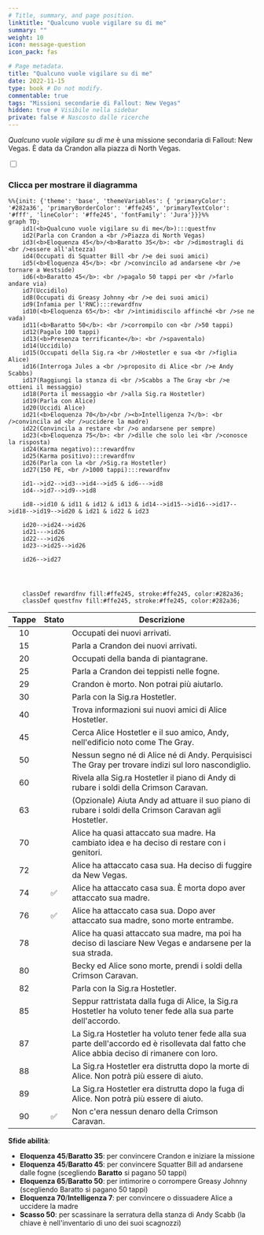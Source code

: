 ```yaml
---
# Title, summary, and page position.
linktitle: "Qualcuno vuole vigilare su di me"
summary: ""
weight: 10
icon: message-question
icon_pack: fas

# Page metadata.
title: "Qualcuno vuole vigilare su di me"
date: 2022-11-15
type: book # Do not modify.
commentable: true
tags: "Missioni secondarie di Fallout: New Vegas"
hidden: true # Visibile nella sidebar
private: false # Nascosto dalle ricerche
---
```


<div class="fnv">


*Qualcuno vuole vigilare su di me* è una missione secondaria di Fallout: New Vegas. È data da Crandon alla piazza di North Vegas.


<section class="chart-collapse">
<input type="checkbox" name="collapse2" id="handle2">
<h3 class="handle">
<label for="handle2">Clicca per mostrare il diagramma</label>
</h3>
<div class="content">

```mermaid
%%{init: {'theme': 'base', 'themeVariables': { 'primaryColor': '#282a36', 'primaryBorderColor': '#ffe245', 'primaryTextColor': '#fff', 'lineColor': '#ffe245', 'fontFamily': 'Jura'}}}%%
graph TD;
    id1(<b>Qualcuno vuole vigilare su di me</b>):::questfnv
    id2(Parla con Crandon a <br />Piazza di North Vegas)
    id3(<b>Eloquenza 45</b>/<b>Baratto 35</b>: <br />dimostragli di <br />essere all'altezza)
    id4(Occupati di Squatter Bill <br />e dei suoi amici)
    id5(<b>Eloquenza 45</b>: <br />convincilo ad andarsene <br />e tornare a Westside)
    id6(<b>Baratto 45</b>: <br />pagalo 50 tappi per <br />farlo andare via)
    id7(Uccidilo) 
    id8(Occupati di Greasy Johnny <br />e dei suoi amici)
    id9(Infamia per l'RNC):::rewardfnv
    id10(<b>Eloquenza 65</b>: <br />intimidiscilo affinché <br />se ne vada)
    id11(<b>Baratto 50</b>: <br />corrompilo con <br />50 tappi)
    id12(Pagalo 100 tappi)
    id13(<b>Presenza terrificante</b>: <br />spaventalo) 
    id14(Uccidilo)
    id15(Occupati della Sig.ra <br />Hostetler e sua <br />figlia Alice)
    id16(Interroga Jules a <br />proposito di Alice <br />e Andy Scabbs)
    id17(Raggiungi la stanza di <br />Scabbs a The Gray <br />e ottieni il messaggio)
    id18(Porta il messaggio <br />alla Sig.ra Hostetler)
    id19(Parla con Alice)
    id20(Uccidi Alice)
    id21(<b>Eloquenza 70</b>/<br /><b>Intelligenza 7</b>: <br />convincila ad <br />uccidere la madre)
    id22(Convincila a restare <br />o andarsene per sempre)
    id23(<b>Eloquenza 75</b>: <br />dille che solo lei <br />conosce la risposta)
    id24(Karma negativo):::rewardfnv
    id25(Karma positivo):::rewardfnv
    id26(Parla con la <br />Sig.ra Hostetler)
    id27(150 PE, <br />1000 tappi):::rewardfnv

    id1-->id2-->id3-->id4-->id5 & id6--->id8
    id4-->id7-->id9-->id8
    
    id8-->id10 & id11 & id12 & id13 & id14-->id15-->id16-->id17-->id18-->id19-->id20 & id21 & id22 & id23

    id20-->id24-->id26
    id21--->id26
    id22--->id26
    id23-->id25-->id26

    id26-->id27



    
    classDef rewardfnv fill:#ffe245, stroke:#ffe245, color:#282a36;
    classDef questfnv fill:#ffe245, stroke:#ffe245, color:#282a36;
```

</div>
</section>

| Tappe |       Stato        | Descrizione |
|:-----:|:------------------:| ----------- |
|                           10                          |            | Occupati dei nuovi arrivati.                                                                                                                                                |
|                           15                          |            | Parla a Crandon dei nuovi arrivati.                                                                                                                                         |
|                           20                          |            | Occupati della banda di piantagrane.                                                                                                                                        |
|                           25                          |            | Parla a Crandon dei teppisti nelle fogne.                                                                                                                                   |
|                           29                          |            | Crandon è morto. Non potrai più aiutarlo.                                                                                                                                   |
|                           30                          |            | Parla con la Sig.ra Hostetler.                                                                                                                                              |
|                           40                          |            | Trova informazioni sui nuovi amici di Alice Hostetler.                                                                                                                      |
|                           45                          |            | Cerca Alice Hostetler e il suo amico, Andy, nell'edificio noto come The Gray.                                                                                               |
|                           50                          |            | Nessun segno né di Alice né di Andy. Perquisisci The Gray per trovare indizi sul loro nascondiglio.                                                                         |
|                           60                          |            | Rivela alla Sig.ra Hostetler il piano di Andy di rubare i soldi della Crimson Caravan.                                                                                      |
|                           63                          |            | (Opzionale) Aiuta Andy ad attuare il suo piano di rubare i soldi della Crimson Caravan agli Hostetler.                                                                      |
|                           70                          |            | Alice ha quasi attaccato sua madre. Ha cambiato idea e ha deciso di restare con i genitori.                                                                                 |
|                           72                          |            | Alice ha attaccato casa sua. Ha deciso di fuggire da New Vegas.                                                                                                             |
|                           74                          | :white_check_mark: | Alice ha attaccato casa sua. È morta dopo aver attaccato sua madre.                                                                                                         |
|                           76                          | :white_check_mark: | Alice ha attaccato casa sua. Dopo aver attaccato sua madre, sono morte entrambe.                                                                                            |
|                           78                          |            | Alice ha quasi attaccato sua madre, ma poi ha deciso di lasciare New Vegas e andarsene per la sua strada.                                                                   |
|                           80                          |            | Becky ed Alice sono morte, prendi i soldi della Crimson Caravan.                                                                                                            |
|                           82                          |            | Parla con la Sig.ra Hostetler.                                                                                                                                              |
|                           85                          |            | Seppur rattristata dalla fuga di Alice, la Sig.ra Hostetler ha voluto tener fede alla sua parte dell'accordo.                                                               |
|                           87                          |            | La Sig.ra Hostetler ha voluto tener fede alla sua parte dell'accordo ed è risollevata dal fatto che Alice abbia deciso di rimanere con loro.                                |
|                           88                          |            | La Sig.ra Hostetler era distrutta dopo la morte di Alice. Non potrà più essere di aiuto.                                                                                    |
|                           89                          |            | La Sig.ra Hostetler era distrutta dopo la fuga di Alice. Non potrà più essere di aiuto.                                                                                     |
|                           90                          | :white_check_mark: | Non c'era nessun denaro della Crimson Caravan.                                                                                                                              |



**Sfide abilità**:
- **Eloquenza 45**/**Baratto 35**: per convincere Crandon e iniziare la missione
- **Eloquenza 45**/**Baratto 45**: per convincere Squatter Bill ad andarsene dalle fogne (scegliendo **Baratto** si pagano 50 tappi)
- **Eloquenza 65**/**Baratto 50**: per intimorire o corrompere Greasy Johnny (scegliendo Baratto si pagano 50 tappi)
- **Eloquenza 70**/**Intelligenza 7**: per convincere o dissuadere Alice a uccidere la madre 
- **Scasso 50**: per scassinare la serratura della stanza di Andy Scabb (la chiave è nell'inventario di uno dei suoi scagnozzi)






</div>


